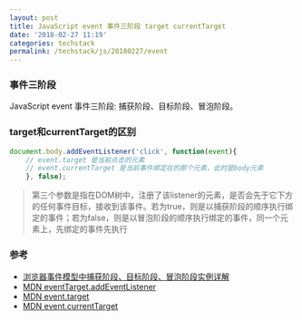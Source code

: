 ```yaml
---
layout: post
title: JavaScript event 事件三阶段 target currentTarget
date: '2018-02-27 11:19'
categories: techstack
permalink: /techstack/js/20180227/event
---
```


### 事件三阶段

JavaScript event 事件三阶段: 捕获阶段、目标阶段、冒泡阶段。

### target和currentTarget的区别

```javascript
document.body.addEventListener('click', function(event){
    // event.target 是当前点击的元素
    // event.currentTarget 是当前事件绑定在的那个元素，此时是body元素
    }, false);
```

> 第三个参数是指在DOM树中，注册了该listener的元素，是否会先于它下方的任何事件目标，接收到该事件。若为true，则是以捕获阶段的顺序执行绑定的事件；若为false，则是以冒泡阶段的顺序执行绑定的事件，同一个元素上，先绑定的事件先执行

### 参考

-   [浏览器事件模型中捕获阶段、目标阶段、冒泡阶段实例详解](https://segmentfault.com/a/1190000003482372)
-   [MDN eventTarget.addEventListener](https://developer.mozilla.org/zh-CN/docs/Web/API/EventTarget/addEventListener)
-   [MDN event.target](https://developer.mozilla.org/zh-CN/docs/Web/API/Event/target)
-   [MDN event.currentTarget](https://developer.mozilla.org/zh-CN/docs/Web/API/Event/currentTarget)
